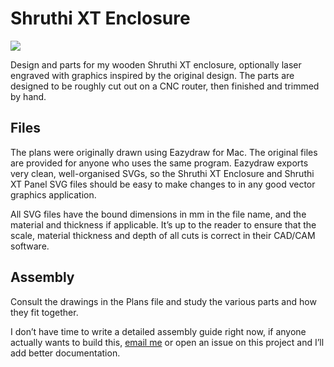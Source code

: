 # Shruthi XT Enclosure

![](https://waterpigs.co.uk/img/2018-03-20-shruthi-xt.jpeg)

Design and parts for my wooden Shruthi XT enclosure, optionally laser engraved with graphics inspired by the original design. The parts are designed to be roughly cut out on a CNC router, then finished and trimmed by hand.

## Files

The plans were originally drawn using Eazydraw for Mac. The original files are provided for anyone who uses the same program. Eazydraw exports very clean, well-organised SVGs, so the Shruthi XT Enclosure and Shruthi XT Panel SVG files should be easy to make changes to in any good vector graphics application.

All SVG files have the bound dimensions in mm in the file name, and the material and thickness if applicable. It’s up to the reader to ensure that the scale, material thickness and depth of all cuts is correct in their CAD/CAM software.

## Assembly

Consult the drawings in the Plans file and study the various parts and how they fit together.

I don’t have time to write a detailed assembly guide right now, if anyone actually wants to build this, [email me](barnaby@waterpigs.co.uk) or open an issue on this project and I’ll add better documentation.
